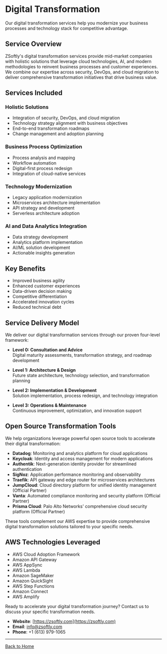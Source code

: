 # Digital Transformation

Our digital transformation services help you modernize your business processes and technology stack for competitive advantage.

## Service Overview

ZSoftly's digital transformation services provide mid-market companies with holistic solutions that leverage cloud technologies, AI, and modern methodologies to reinvent business processes and customer experiences. We combine our expertise across security, DevOps, and cloud migration to deliver comprehensive transformation initiatives that drive business value.

## Services Included

### Holistic Solutions
- Integration of security, DevOps, and cloud migration
- Technology strategy alignment with business objectives
- End-to-end transformation roadmaps
- Change management and adoption planning

### Business Process Optimization
- Process analysis and mapping
- Workflow automation
- Digital-first process redesign
- Integration of cloud-native services

### Technology Modernization
- Legacy application modernization
- Microservices architecture implementation
- API strategy and development
- Serverless architecture adoption

### AI and Data Analytics Integration
- Data strategy development
- Analytics platform implementation
- AI/ML solution development
- Actionable insights generation

## Key Benefits

- Improved business agility
- Enhanced customer experiences
- Data-driven decision making
- Competitive differentiation
- Accelerated innovation cycles
- Reduced technical debt

## Service Delivery Model

We deliver our digital transformation services through our proven four-level framework:

- **Level 0: Consultation and Advice**  
  Digital maturity assessments, transformation strategy, and roadmap development

- **Level 1: Architecture & Design**  
  Future state architecture, technology selection, and transformation planning

- **Level 2: Implementation & Development**  
  Solution implementation, process redesign, and technology integration

- **Level 3: Operations & Maintenance**  
  Continuous improvement, optimization, and innovation support

## Open Source Transformation Tools

We help organizations leverage powerful open source tools to accelerate their digital transformation:

- **Datadog**: Monitoring and analytics platform for cloud applications
- **Keycloak**: Identity and access management for modern applications
- **Authentik**: Next-generation identity provider for streamlined authentication
- **SigNoz**: Application performance monitoring and observability
- **Traefik**: API gateway and edge router for microservices architectures
- **JumpCloud**: Cloud directory platform for unified identity management (Official Partner)
- **Vanta**: Automated compliance monitoring and security platform (Official Partner)
- **Prisma Cloud**: Palo Alto Networks' comprehensive cloud security platform (Official Partner)

These tools complement our AWS expertise to provide comprehensive digital transformation solutions tailored to your specific needs.

## AWS Technologies Leveraged

- AWS Cloud Adoption Framework
- Amazon API Gateway
- AWS AppSync
- AWS Lambda
- Amazon SageMaker
- Amazon QuickSight
- AWS Step Functions
- Amazon Connect
- AWS Amplify

Ready to accelerate your digital transformation journey? Contact us to discuss your specific transformation needs.

- **Website**: [https://zsoftly.com](https://zsoftly.com)
- **Email**: info@zsoftly.com
- **Phone**: +1 (613) 979-1065

---

[Back to Home](index.md)